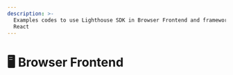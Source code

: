 ```yaml
---
description: >-
  Examples codes to use Lighthouse SDK in Browser Frontend and frameworks like
  React
---
```


# 🖥 Browser Frontend

